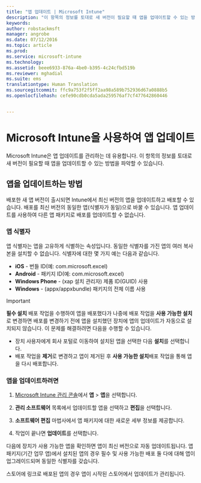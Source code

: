 ```yaml
---
title: "앱 업데이트 | Microsoft Intune"
description: "이 항목의 정보를 토대로 새 버전이 필요할 때 앱을 업데이트할 수 있는 방법을 파악할 수 있습니다."
keywords: 
author: robstackmsft
manager: angrobe
ms.date: 07/12/2016
ms.topic: article
ms.prod: 
ms.service: microsoft-intune
ms.technology: 
ms.assetid: beee6933-876a-4be0-b395-4c24cfbd519b
ms.reviewer: mghadial
ms.suite: ems
translationtype: Human Translation
ms.sourcegitcommit: ffc9a753f2f5ff2aa98a589b752936d67a0888b5
ms.openlocfilehash: cefe90cdb0cda5ada259576af7cf477642860446


---
```


# Microsoft Intune을 사용하여 앱 업데이트
Microsoft Intune은 앱 업데이트를 관리하는 데 유용합니다. 이 항목의 정보를 토대로 새 버전이 필요할 때 앱을 업데이트할 수 있는 방법을 파악할 수 있습니다.

## 앱을 업데이트하는 방법
배포한 새 앱 버전이 출시되면 Intune에서 최신 버전의 앱을 업데이트하고 배포할 수 있습니다. 배포를 최신 버전의 동일한 앱(식별자가 동일)으로 바꿀 수 있습니다. 앱 업데이트를 사용하여 다른 앱 패키지로 배포를 업데이트할 수 없습니다.

### 앱 식별자
앱 식별자는 앱을 고유하게 식별하는 속성입니다. 동일한 식별자를 가진 앱의 여러 복사본을 설치할 수 없습니다. 식별자에 대한 몇 가지 예는 다음과 같습니다.

- **iOS** - 번들 ID(예: com.microsoft.excel)
- **Android** - 패키지 ID(예: com.microsoft.excel)
- **Windows Phone** - (xap 설치 관리자) 제품 ID(GUID) 사용
- **Windows** - (appx/appxbundle) 패키지의 전체 이름 사용



> [!IMPORTANT]
> **필수 설치** 배포 작업을 수행하여 앱을 배포했다가 나중에 배포 작업을 **사용 가능한 설치**로 변경하면 배포를 변경하기 전에 앱을 설치했던 장치에 앱의 업데이트가 자동으로 설치되지 않습니다. 이 문제를 해결하려면 다음을 수행할 수 있습니다.
>
> -   장치 사용자에게 회사 포털로 이동하여 설치된 앱을 선택한 다음 **설치**를 선택합니다.
> -   배포 작업을 **제거**로 변경하고 앱이 제거된 후 **사용 가능한 설치**배포 작업을 통해 앱을 다시 배포합니다.

### 앱을 업데이트하려면

1.  [Microsoft Intune 관리 콘솔](https://manage.microsoft.com)에서 **앱** &gt; **앱**을 선택합니다.

2.  **관리 소프트웨어** 목록에서 업데이트할 앱을 선택하고 **편집**을 선택합니다.

3.  **소프트웨어 편집** 마법사에서 앱 패키지에 대한 새로운 세부 정보를 제공합니다.

4.  작업이 끝나면 **업데이트**를 선택합니다.

다음에 장치가 사용 가능한 앱을 확인하면 앱이 최신 버전으로 자동 업데이트됩니다.
앱 패키지(기간 업무 앱)에서 설치된 앱의 경우 필수 및 사용 가능한 배포 둘 다에 대해 앱이 업그레이드되며 동일한 식별자를 갖습니다.

스토어에 링크로 배포된 앱의 경우 앱이 시작된 스토어에서 업데이트가 관리됩니다.



<!--HONumber=Aug16_HO3-->



